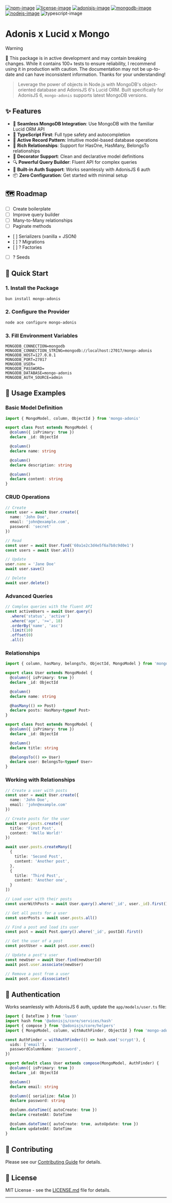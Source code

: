 [![npm-image]][npm-url] [![license-image]][license-url] [![adonisjs-image]][adonisjs-url] [![mongodb-image]][mongodb-url] [![nodejs-image]][nodejs-url] ![typescript-image]


# Adonis x Lucid x Mongo

> [!WARNING]
> 🚧 This package is in active development and may contain breaking changes. While it contains 100+ tests to ensure reliability, I recommend using it in production with caution. The documentation may not be up-to-date and can have inconsistent information. Thanks for your understanding!

> Leverage the power of objects in Node.js with MongoDB's object-oriented database and AdonisJS 6's Lucid ORM. Built specifically for AdonisJS 6, `mongo-adonis` supports latest MongoDB versions.

## ✨ Features

- 🔌 **Seamless MongoDB Integration**: Use MongoDB with the familiar Lucid ORM API
- 🎯 **TypeScript First**: Full type safety and autocompletion
- 🔄 **Active Record Pattern**: Intuitive model-based database operations
- 🔗 **Rich Relationships**: Support for HasOne, HasMany, BelongsTo relationships
- 🎨 **Decorator Support**: Clean and declarative model definitions
- 🔍 **Powerful Query Builder**: Fluent API for complex queries
- 🔐 **Built-in Auth Support**: Works seamlessly with AdonisJS 6 auth
- 📦 **Zero Configuration**: Get started with minimal setup

## 🗺️ Roadmap

- [ ] Create boilerplate
- [ ] Improve query builder
- [ ] Many-to-Many relationships
- [ ] Paginate methods
- [ ] Serializers (vanilla + JSON)
- [ ] ? Migrations
- [ ] ? Factories
- [ ] ? Seeds

## 🚀 Quick Start

### 1. Install the Package

```bash
bun install mongo-adonis
```

### 2. Configure the Provider

```bash
node ace configure mongo-adonis
```

### 3. Fill Environment Variables

```env
MONGODB_CONNECTION=mongodb
MONGODB_CONNECTION_STRING=mongodb://localhost:27017/mongo-adonis
MONGODB_HOST=127.0.0.1
MONGODB_PORT=27017
MONGODB_USER=
MONGODB_PASSWORD=
MONGODB_DATABASE=mongo-adonis
MONGODB_AUTH_SOURCE=admin
```

## 📝 Usage Examples

### Basic Model Definition

```ts
import { MongoModel, column, ObjectId } from 'mongo-adonis'

export class Post extends MongoModel {
  @column({ isPrimary: true })
  declare _id: ObjectId

  @column()
  declare name: string

  @column()
  declare description: string

  @column()
  declare content: string
}
```

### CRUD Operations

```ts
// Create
const user = await User.create({
  name: 'John Doe',
  email: 'john@example.com',
  password: 'secret'
})

// Read
const user = await User.find('60a1e2c3d4e5f6a7b8c9d0e1')
const users = await User.all()

// Update
user.name = 'Jane Doe'
await user.save()

// Delete
await user.delete()
```

### Advanced Queries

```ts
// Complex queries with the fluent API
const activeUsers = await User.query()
  .where('status', 'active')
  .where('age', '>=', 18)
  .orderBy('name', 'asc')
  .limit(10)
  .offset(0)
  .all()
```

### Relationships

```ts
import { column, hasMany, belongsTo, ObjectId, MongoModel } from 'mongo-adonis'

export class User extends MongoModel {
  @column({ isPrimary: true })
  declare _id: ObjectId

  @column()
  declare name: string

  @hasMany(() => Post)
  declare posts: HasMany<typeof Post>
}

export class Post extends MongoModel {
  @column({ isPrimary: true })
  declare _id: ObjectId

  @column()
  declare title: string

  @belongsTo(() => User)
  declare user: BelongsTo<typeof User>
}
```

### Working with Relationships

```ts
// Create a user with posts
const user = await User.create({
  name: 'John Doe',
  email: 'john@example.com'
})

// Create posts for the user
await user.posts.create({
  title: 'First Post',
  content: 'Hello World!'
})

await user.posts.createMany([
  {
    title: 'Second Post',
    content: 'Another post',
  },
  {
    title: 'Third Post',
    content: 'Another one',
  }
])

// Load user with their posts
const userWithPosts = await User.query().where('_id', user._id).first()

// Get all posts for a user
const userPosts = await user.posts.all()

// Find a post and load its user
const post = await Post.query().where('_id', postId).first()

// Get the user of a post
const postUser = await post.user.exec()

// Update a post's user
const newUser = await User.find(newUserId)
await post.user.associate(newUser)

// Remove a post from a user
await post.user.dissociate()
```

## 🔐 Authentication

Works seamlessly with AdonisJS 6 auth, update the `app/models/user.ts` file:

```ts
import { DateTime } from 'luxon'
import hash from '@adonisjs/core/services/hash'
import { compose } from '@adonisjs/core/helpers'
import { MongoModel, column, withAuthFinder, ObjectId } from 'mongo-adonis'

const AuthFinder = withAuthFinder(() => hash.use('scrypt'), {
  uids: ['email'],
  passwordColumnName: 'password',
})

export default class User extends compose(MongoModel, AuthFinder) {
  @column({ isPrimary: true })
  declare _id: ObjectId

  @column()
  declare email: string

  @column({ serialize: false })
  declare password: string

  @column.dateTime({ autoCreate: true })
  declare createdAt: DateTime

  @column.dateTime({ autoCreate: true, autoUpdate: true })
  declare updatedAt: DateTime
}
```

## 🤝 Contributing

Please see our [Contributing Guide](CONTRIBUTING.md) for details.

## 📄 License

MIT License - see the [LICENSE.md](LICENSE.md) file for details.

---

[npm-image]: https://img.shields.io/npm/v/mongo-adonis.svg
[npm-url]: https://npmjs.org/package/mongo-adonis
[license-image]: https://img.shields.io/npm/l/mongo-adonis
[license-url]: LICENSE.md
[adonisjs-image]: https://img.shields.io/badge/AdonisJS-6-5A45FF
[adonisjs-url]: https://adonisjs.com
[mongodb-image]: https://img.shields.io/badge/MongoDB-4.0--8.0-47A248
[mongodb-url]: https://www.mongodb.com/docs/drivers/node/current/compatibility/
[nodejs-image]: https://img.shields.io/badge/Node.js-16--22-339933
[nodejs-url]: https://www.mongodb.com/docs/drivers/node/current/compatibility/
[typescript-image]: https://img.shields.io/badge/TypeScript-3178C6